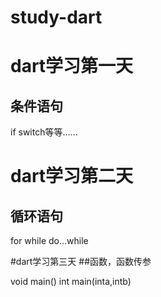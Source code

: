 # study-dart
# dart学习第一天
## 条件语句

if switch等等......

# dart学习第二天
## 循环语句

for while do...while

#dart学习第三天
##函数，函数传参

void main() int main(inta,intb)
